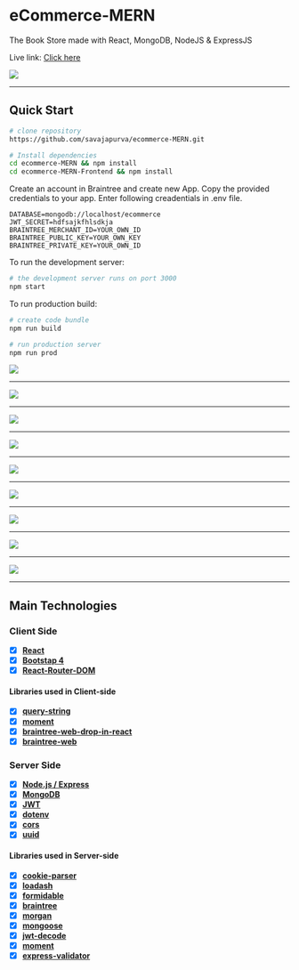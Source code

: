# eCommerce-MERN
The Book Store made with React, MongoDB, NodeJS &amp; ExpressJS

Live link: <a href="https://reactshop.xyz/" target="_blank"> Click here</a>

<img src="img/React App.png">

---

## Quick Start

```bash
# clone repository
https://github.com/savajapurva/ecommerce-MERN.git

# Install dependencies
cd ecommerce-MERN && npm install
cd ecommerce-MERN-Frontend && npm install

```
Create an account in Braintree and create new App. Copy the provided credentials to your app. 
Enter following creadentials in .env file.

```
DATABASE=mongodb://localhost/ecommerce
JWT_SECRET=hdfsajkfhlsdkja
BRAINTREE_MERCHANT_ID=YOUR_OWN_ID
BRAINTREE_PUBLIC_KEY=YOUR_OWN_KEY
BRAINTREE_PRIVATE_KEY=YOUR_OWN_ID
```

To run the development server:

```bash
# the development server runs on port 3000
npm start
```

To run production build:

```bash
# create code bundle
npm run build

# run production server
npm run prod
```


<img src="img/React App (1).png">

---

<img src="img/React App (4).png">

---

<img src="img/React App (3).png">

---

<img src="img/React App (6).png">

---

<img src="img/React App (8).png">

---

<img src="img/React App (9).png">

---

<img src="img/React App (11).png">

---
<img src="img/React App (10).png">

---

<img src="img/Welcome - Braintree Gateway.png">

---

## Main Technologies

### Client Side

- [x] **[React](https://github.com/facebook/react)**
- [x] **[Bootstap 4](https://github.com/twbs/bootstrap/tree/v4-dev)**
- [x] **[React-Router-DOM](https://github.com/ReactTraining/react-router/tree/master/packages/react-router-dom)**

#### Libraries used in Client-side

- [x] **[query-string](https://github.com/sindresorhus/query-string)**
- [x] **[moment](https://github.com/headzoo/react-moment)**
- [x] **[braintree-web-drop-in-react](https://github.com/braintree/braintree-web)**
- [x] **[braintree-web](https://github.com/braintree/braintree-web)**

### Server Side

- [x] **[Node.js / Express](https://github.com/expressjs/express)**
- [x] **[MongoDB](https://github.com/mongodb/mongo)**
- [x] **[JWT](https://github.com/auth0/node-jsonwebtoken)**
- [x] **[dotenv](https://github.com/motdotla/dotenv)**
- [x] **[cors](https://github.com/expressjs/cors)**
- [x] **[uuid](https://github.com/kelektiv/node-uuid)**

#### Libraries used in Server-side

- [x] **[cookie-parser](https://github.com/expressjs/cookie-parser)**
- [x] **[loadash](https://github.com/lodash/lodash)**
- [x] **[formidable](https://github.com/node-formidable/node-formidable)**
- [x] **[braintree](https://github.com/braintree)**
- [x] **[morgan](https://github.com/expressjs/morgan)**
- [x] **[mongoose](http://mongoosejs.com/)**
- [x] **[jwt-decode](https://github.com/auth0/jwt-decode)**
- [x] **[moment](https://momentjs.com/)**
- [x] **[express-validator](https://github.com/express-validator/express-validator)**
